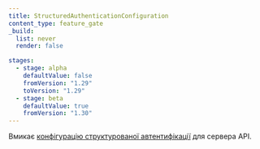 ```yaml
---
title: StructuredAuthenticationConfiguration
content_type: feature_gate
_build:
  list: never
  render: false

stages:
  - stage: alpha 
    defaultValue: false
    fromVersion: "1.29"
    toVersion: "1.29"
  - stage: beta
    defaultValue: true
    fromVersion: "1.30"  
---
```

Вмикає [конфігурацію структурованої автентифікації](/docs/reference/access-authn-authz/authentication/#configuring-the-api-server) для сервера API.

